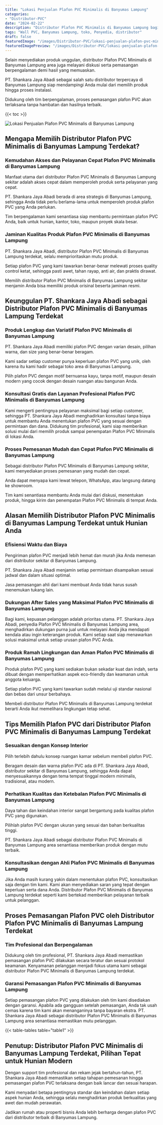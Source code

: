 ```yaml
---
title: "Lokasi Penjualan Plafon PVC Minimalis di Banyumas Lampung"
categories:
- "Distributor-PVC"
date: "2024-02-22"
description: "Distributor Plafon PVC Minimalis di Banyumas Lampung bagi tempat tinggal, office, serta gerai. Produk berkualitas, beragam motif, warna elegan, dengan jasa pemasangan ditangani oleh teknisi profesional serta jaminan resmi!|Jasa distribusi Plafon PVC Minimalis di Banyumas Lampung untuk kebutuhan tempat tinggal, perkantoran, maupun toko, beserta material unggulan dan pemasangan oleh tim ahli dan kepastian resmi.|Solusi Plafon PVC Minimalis di Banyumas Lampung yang andal bagi rumah, office, serta ritel, bersama material unggulan dan penempatan dikerjakan oleh tenaga ahli profesional dan kepastian resmi.|Distribusi Plafon PVC Minimalis di Banyumas Lampung untuk rumah, kantor, serta gerai, dengan panel berkualitas dan pemasangan oleh tenaga ahli ahli, lengkap beserta garansi resmi.}"
tags: "Wall PVC, Banyumas Lampung, toko, Penyedia, distributor"
draft: false
featuredImage: "/images/Distributor-PVC/lokasi-penjualan-plafon-pvc-minimalis-di-banyumas-lampung.png"
featuredImagePreview: "/images/Distributor-PVC/lokasi-penjualan-plafon-pvc-minimalis-di-banyumas-lampung.png"
---
```


Selain menyediakan produk unggulan, distributor Plafon PVC Minimalis di Banyumas Lampung area juga melayani diskusi serta pemasangan berpengalaman demi hasil yang memuaskan.

PT. Shankara Jaya Abadi sebagai salah satu distributor terpercaya di Banyumas Lampung siap mendampingi Anda mulai dari memilih produk hingga proses instalasi.

Didukung oleh tim berpengalaman, proses pemasangan plafon PVC akan terlaksana tanpa hambatan dan hasilnya terbaik.

{{< toc >}}

![Lokasi Penjualan Plafon PVC Minimalis di Banyumas Lampung](/images/Distributor-PVC/Lokasi-Penjualan-Plafon-PVC-Minimalis-di-Banyumas-Lampung.png)

## Mengapa Memilih Distributor Plafon PVC Minimalis di Banyumas Lampung Terdekat?

### Kemudahan Akses dan Pelayanan Cepat Plafon PVC Minimalis di Banyumas Lampung

Manfaat utama dari distributor Plafon PVC Minimalis di Banyumas Lampung sekitar adalah akses cepat dalam memperoleh produk serta pelayanan yang cepat.

PT. Shankara Jaya Abadi berada di area strategis di Banyumas Lampung, sehingga Anda tidak perlu berlama-lama untuk memperoleh produk plafon PVC yang Anda perlukan.

Tim berpengalaman kami senantiasa siap membantu permintaan plafon PVC Anda, baik untuk hunian, kantor, toko, maupun proyek skala besar.

### Jaminan Kualitas Produk Plafon PVC Minimalis di Banyumas Lampung

PT. Shankara Jaya Abadi, distributor Plafon PVC Minimalis di Banyumas Lampung terdekat, selalu memprioritaskan mutu produk.

Setiap plafon PVC yang kami tawarkan benar-benar melewati proses quality control ketat, sehingga pasti awet, tahan rayap, anti air, dan praktis dirawat.

Memilih distributor Plafon PVC Minimalis di Banyumas Lampung sekitar menjamin Anda bisa memiliki produk orisinal beserta jaminan resmi.

## Keunggulan PT. Shankara Jaya Abadi sebagai Distributor Plafon PVC Minimalis di Banyumas Lampung Terdekat

### Produk Lengkap dan Variatif Plafon PVC Minimalis di Banyumas Lampung

PT. Shankara Jaya Abadi memiliki plafon PVC dengan varian desain, pilihan warna, dan size yang benar-benar beragam.

Kami sadar setiap customer punya keperluan plafon PVC yang unik, oleh karena itu kami hadir sebagai toko area di Banyumas Lampung.

Pilih plafon PVC dengan motif bernuansa kayu, tanpa motif, maupun desain modern yang cocok dengan desain ruangan atau bangunan Anda.

### Konsultasi Gratis dan Layanan Profesional Plafon PVC Minimalis di Banyumas Lampung

Kami mengerti pentingnya pelayanan maksimal bagi setiap customer, sehingga PT. Shankara Jaya Abadi menghadirkan konsultasi tanpa biaya untuk membantu Anda menentukan plafon PVC yang sesuai dengan permintaan dan dana. Didukung tim profesional, kami siap memberikan solusi mulai dari memilih produk sampai penempatan Plafon PVC Minimalis di lokasi Anda.

### Proses Pemesanan Mudah dan Cepat Plafon PVC Minimalis di Banyumas Lampung

Sebagai distributor Plafon PVC Minimalis di Banyumas Lampung sekitar, kami menyediakan proses pemesanan yang mudah dan cepat.

Anda dapat menyapa kami lewat telepon, WhatsApp, atau langsung datang ke showroom.

Tim kami senantiasa membantu Anda mulai dari diskusi, menentukan produk, hingga kirim dan penempatan Plafon PVC Minimalis di tempat Anda.

## Alasan Memilih Distributor Plafon PVC Minimalis di Banyumas Lampung Terdekat untuk Hunian Anda

### Efisiensi Waktu dan Biaya

Pengiriman plafon PVC menjadi lebih hemat dan murah jika Anda memesan dari distributor sekitar di Banyumas Lampung.

PT. Shankara Jaya Abadi menjamin setiap permintaan disampaikan sesuai jadwal dan dalam situasi optimal.

Jasa pemasangan ahli dari kami membuat Anda tidak harus susah menemukan tukang lain.

### Dukungan After Sales yang Maksimal Plafon PVC Minimalis di Banyumas Lampung

Bagi kami, kepuasan pelanggan adalah prioritas utama. PT. Shankara Jaya Abadi, penyedia Plafon PVC Minimalis di Banyumas Lampung area, menghadirkan dukungan purna jual untuk melayani Anda jika mendapati kendala atau ingin keterangan produk. Kami setiap saat siap menawarkan solusi maksimal untuk setiap urusan plafon PVC Anda.

### Produk Ramah Lingkungan dan Aman Plafon PVC Minimalis di Banyumas Lampung

Produk plafon PVC yang kami sediakan bukan sekadar kuat dan indah, serta dibuat dengan memperhatikan aspek eco-friendly dan keamanan untuk anggota keluarga.

Setiap plafon PVC yang kami tawarkan sudah melalui uji standar nasional dan bebas dari unsur berbahaya.

Membeli distributor Plafon PVC Minimalis di Banyumas Lampung terdekat berarti Anda ikut memelihara lingkungan tetap sehat.

## Tips Memilih Plafon PVC dari Distributor Plafon PVC Minimalis di Banyumas Lampung Terdekat

### Sesuaikan dengan Konsep Interior

Pilih terlebih dahulu konsep ruangan kamar sebelum membeli plafon PVC.

Beragam desain dan warna plafon PVC ada di PT. Shankara Jaya Abadi, distributor sekitar di Banyumas Lampung, sehingga Anda dapat menyesuaikannya dengan tema tempat tinggal modern minimalis, tradisional, atau modern.

### Perhatikan Kualitas dan Ketebalan Plafon PVC Minimalis di Banyumas Lampung

Daya tahan dan keindahan interior sangat bergantung pada kualitas plafon PVC yang digunakan.

Pilihlah plafon PVC dengan ukuran yang sesuai dan bahan berkualitas tinggi.

PT. Shankara Jaya Abadi sebagai distributor Plafon PVC Minimalis di Banyumas Lampung area senantiasa memberikan produk dengan mutu terbaik.

### Konsultasikan dengan Ahli Plafon PVC Minimalis di Banyumas Lampung

Jika Anda masih kurang yakin dalam menentukan plafon PVC, konsultasikan saja dengan tim kami. Kami akan menyediakan saran yang tepat dengan keperluan serta dana Anda. Distributor Plafon PVC Minimalis di Banyumas Lampung terdekat seperti kami bertekad memberikan pelayanan terbaik untuk pelanggan.

## Proses Pemasangan Plafon PVC oleh Distributor Plafon PVC Minimalis di Banyumas Lampung Terdekat

### Tim Profesional dan Berpengalaman

Didukung oleh tim profesional, PT. Shankara Jaya Abadi memastikan pemasangan plafon PVC dilakukan secara teratur dan sesuai protokol keamanan. Kenyamanan pelanggan menjadi fokus utama kami sebagai distributor Plafon PVC Minimalis di Banyumas Lampung terdekat.

### Garansi Pemasangan Plafon PVC Minimalis di Banyumas Lampung

Setiap pemasangan plafon PVC yang dilakukan oleh tim kami disediakan dengan garansi. Apabila ada gangguan setelah pemasangan, Anda tak usah cemas karena tim kami akan menanganinya tanpa bayaran ekstra. PT. Shankara Jaya Abadi sebagai distributor Plafon PVC Minimalis di Banyumas Lampung area senantiasa memastikan mutu pelanggan.

{{< table-tables table="table1" >}}

## Penutup: Distributor Plafon PVC Minimalis di Banyumas Lampung Terdekat, Pilihan Tepat untuk Hunian Modern

Dengan support tim profesional dan rekam jejak bertahun-tahun, PT. Shankara Jaya Abadi memastikan setiap tahapan pemesanan hingga pemasangan plafon PVC terlaksana dengan baik lancar dan sesuai harapan.

Kami menyadari betapa pentingnya standar dan keindahan dalam setiap aspek hunian Anda, sehingga selalu menghadirkan produk berkualitas yang awet dan mudah perawatan.

Jadikan rumah atau properti bisnis Anda lebih berharga dengan plafon PVC dari distributor terbaik di Banyumas Lampung.
